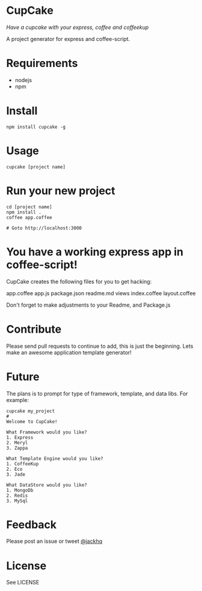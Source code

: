 # CupCake

_Have a cupcake with your express, coffee and coffeekup_

A project generator for express and coffee-script.  

# Requirements

* nodejs
* npm

# Install

    npm install cupcake -g

# Usage

    cupcake [project name]
    
# Run your new project

    cd [project name]
    npm install .
    coffee app.coffee

    # Goto http://localhost:3000

# You have a working express app in coffee-script!

CupCake creates the following files for you to get hacking:

app.coffee
app.js
package.json
readme.md
views
  index.coffee
  layout.coffee

Don't forget to make adjustments to your Readme, and Package.js

# Contribute

Please send pull requests to continue to add, this is just the
beginning.  Lets make an awesome application template generator!

# Future

The plans is to prompt for type of framework, template, and data libs.
For example:

    cupcake my_project
    #
    Welcome to CupCake!

    What Framework would you like?
    1. Express
    2. Meryl
    3. Zappa

    What Template Engine would you like?
    1. CoffeeKup
    2. Eco
    3. Jade

    What DataStore would you like?
    1. MongoDb
    2. Redis
    3. MySql


# Feedback

Please post an issue or tweet [@jackhq](http://twitter.com/jackhq)

# License

See LICENSE


